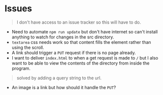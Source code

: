 # Issues

> I don't have access to an issue tracker so this will have to do.

- Need to automate `npm run update` but don't have internet so can't install anything to watch for changes in the src directory.
- `textarea` css needs work so that content fills the element rather than using the scroll.
- A link should trigger a `PUT` request if there is no page already.
- I want to deliver `index.html` to when a get request is made to `/` but I also want to be able to view the contents of the directory from inside the program.

> solved by adding a query string to the url.

- An image is a link but how should it handle the `PUT`?

